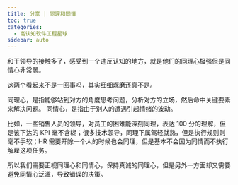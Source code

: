 ```yaml
---
title: 分享 | 同理和同情
toc: true
categories: 
  - 高认知软件工程星球
sidebar: auto
---
```


和干领导的接触多了，感受到一个违反认知的地方，就是他们的同理心极强但是同情心非常弱。

这两个看起来不是一回事吗，其实细细琢磨还真不是。

同理心，是指能够站到对方的角度思考问题，分析对方的立场，然后命中关键要素来解决问题。
同情心，是指由于别人的遭遇引起情绪的波动。

比如，一些销售人员的领导，对员工的困难能深刻同理，表达 100 分的理解，但是该下达的 KPI 毫不含糊；很多技术领导，同理下属驾轻就熟，但是执行规则则毫不手软；HR 需要开除一个人的时候也会同理，但是基本不会因为同情而不执行解雇这项任务。

所以我们需要正视同理心和同情心，保持真诚的同理心，但是另外一方面却又需要避免同情心泛滥，导致错误的决策。
